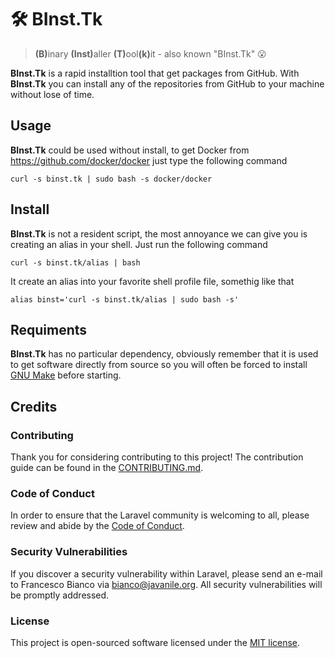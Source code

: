 # 🛠️ BInst.Tk

> <b>(B)</b>inary <b>(Inst)</b>aller <b>(T)</b>ool<b>(k)</b>it - also known "BInst.Tk" 😮

**BInst.Tk** is a rapid installtion tool that get packages from GitHub. With **BInst.Tk** you can install any of the repositories from GitHub to your machine without lose of time.

## Usage 

**BInst.Tk** could be used without install, to get Docker from <https://github.com/docker/docker> just type the following command

```shell
curl -s binst.tk | sudo bash -s docker/docker
```

## Install

**BInst.Tk** is not a resident script, the most annoyance we can give you is creating an alias in your shell. Just run the following command

```shell
curl -s binst.tk/alias | bash
```

It create an alias into your favorite shell profile file, somethig like that

```shell
alias binst='curl -s binst.tk/alias | sudo bash -s'
```

## Requiments

**BInst.Tk** has no particular dependency, obviously remember that it is used to get software directly from source 
so you will often be forced to install [GNU Make](https://www.gnu.org/software/make/) before starting.

## Credits

### Contributing

Thank you for considering contributing to this project! The contribution guide can be found in the [CONTRIBUTING.md](docs/CONTRIBUTING.md).

### Code of Conduct

In order to ensure that the Laravel community is welcoming to all, please review and abide by the [Code of Conduct](docs/CONTRIBUTING.md#code-of-conduct).

### Security Vulnerabilities

If you discover a security vulnerability within Laravel, please send an e-mail to Francesco Bianco via [bianco@javanile.org](mailto:bianco@javanile.org). All security vulnerabilities will be promptly addressed.

### License

This project is open-sourced software licensed under the [MIT license](https://opensource.org/licenses/MIT).
